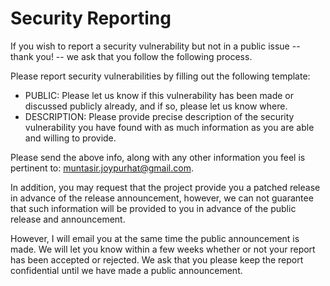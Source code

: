 # Security Reporting

If you wish to report a security vulnerability but not in a public issue -- thank you! -- we ask that you follow the following process.

Please report security vulnerabilities by filling out the following template:

- PUBLIC: Please let us know if this vulnerability has been made or discussed publicly already, and if so, please let us know where.
- DESCRIPTION: Please provide precise description of the security vulnerability you have found with as much information as you are able and willing to provide.

Please send the above info, along with any other information you feel is pertinent to: <muntasir.joypurhat@gmail.com>.

In addition, you may request that the project provide you a patched release in advance of the release announcement, however, we can not guarantee that such information will be provided to you in advance of the public release and announcement.

However, I will email you at the same time the public announcement is made.
We will let you know within a few weeks whether or not your report has been accepted or rejected.
We ask that you please keep the report confidential until we have made a public announcement.

